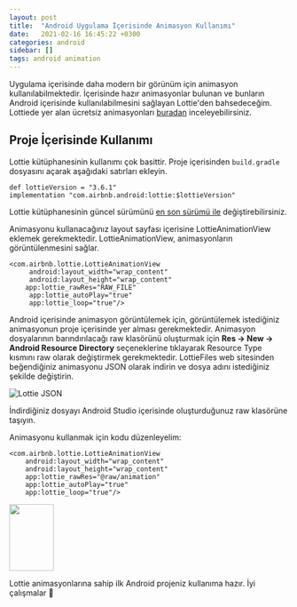 ```yaml
---
layout: post
title:  "Android Uygulama İçerisinde Animasyon Kullanımı"
date:   2021-02-16 16:45:22 +0300
categories: android 
sidebar: []
tags: android animation
---
```


Uygulama içerisinde daha modern bir görünüm için animasyon kullanılabilmektedir. İçerisinde hazır animasyonlar bulunan ve bunların Android içerisinde kullanılabilmesini sağlayan Lottie'den bahsedeceğim. Lottiede yer alan ücretsiz animasyonları [buradan](https://lottiefiles.com/featured) inceleyebilirsiniz. 

## Proje İçerisinde Kullanımı

Lottie kütüphanesinin kullanımı çok basittir. Proje içerisinden <code>build.gradle</code> dosyasını açarak aşağıdaki satırları ekleyin.

```
def lottieVersion = "3.6.1" 
implementation "com.airbnb.android:lottie:$lottieVersion"
```

Lottie kütüphanesinin güncel sürümünü [en son sürümü ile](https://search.maven.org/artifact/com.airbnb.android/lottie) değiştirebilirsiniz.

Animasyonu kullanacağınız layout sayfası içerisine LottieAnimationView eklemek gerekmektedir. LottieAnimationView, animasyonların görüntülenmesini sağlar.

```
<com.airbnb.lottie.LottieAnimationView
     android:layout_width="wrap_content"
     android:layout_height="wrap_content"
    app:lottie_rawRes="RAW_FILE"
     app:lottie_autoPlay="true" 
     app:lottie_loop="true"/>
```     

Android içerisinde animasyon görüntülemek için, görüntülemek istediğiniz animasyonun proje içerisinde yer alması gerekmektedir. Animasyon dosyalarının barındırılacağı raw klasörünü oluşturmak için **Res -> New -> Android Resource Directory** seçeneklerine tıklayarak Resource Type kısmını raw olarak değiştirmek gerekmektedir. LottieFiles web sitesinden beğendiğiniz animasyonu JSON olarak indirin ve dosya adını istediğiniz şekilde değiştirin. 

![Lottie JSON](https://i.ibb.co/VQ1htCS/santa.png)

İndirdiğiniz dosyayı Android Studio içerisinde oluşturduğunuz raw klasörüne taşıyın. 

Animasyonu kullanmak için kodu düzenleyelim:

```
<com.airbnb.lottie.LottieAnimationView
    android:layout_width="wrap_content"
    android:layout_height="wrap_content"
    app:lottie_rawRes="@raw/animation"
    app:lottie_autoPlay="true"
    app:lottie_loop="true"/>
```

<img src="https://s2.gifyu.com/images/ezgif.com-gif-maker-3051ff8aa0fd96046.gif" width="80" height="120" />

Lottie animasyonlarına sahip ilk Android projeniz kullanıma hazır. İyi çalışmalar 🙌

